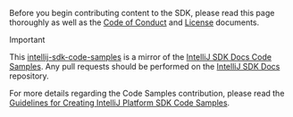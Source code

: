 <!-- Copyright 2000-2024 JetBrains s.r.o. and other contributors. Use of this source code is governed by the Apache 2.0 license that can be found in the LICENSE file. -->

Before you begin contributing content to the SDK, please read this page thoroughly as well as the [Code of Conduct](/CODE_OF_CONDUCT.md) and [License](/LICENSE.txt) documents.

> [!IMPORTANT]
> This [intellij-sdk-code-samples](https://github.com/JetBrains/intellij-sdk-code-samples) is a mirror of the [IntelliJ SDK Docs Code Samples](https://github.com/JetBrains/intellij-sdk-docs/tree/main/code_samples).
> Any pull requests should be performed on the [IntelliJ SDK Docs](https://github.com/JetBrains/intellij-sdk-docs) repository.

For more details regarding the Code Samples contribution, please read the [Guidelines for Creating IntelliJ Platform SDK Code Samples](https://plugins.jetbrains.com/docs/intellij/sdk-code-guidelines.html).
